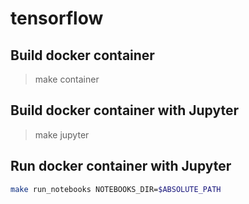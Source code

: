 # tensorflow

## Build docker container
> make container

## Build docker container with Jupyter
> make jupyter

## Run docker container with Jupyter
```bash
make run_notebooks NOTEBOOKS_DIR=$ABSOLUTE_PATH
```
